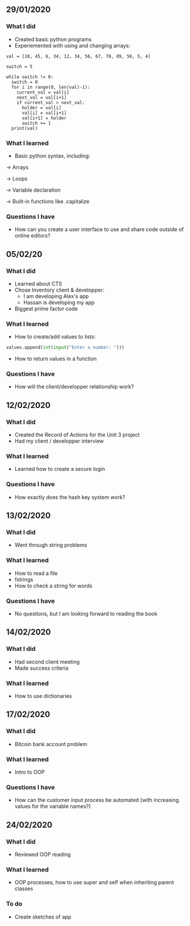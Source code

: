 29/01/2020
---

### What I did
* Created basic python programs
* Experiemented with using and changing arrays:
```
val = [10, 45, 6, 34, 12, 34, 56, 67, 78, 89, 56, 5, 4]

switch = 5

while switch != 0:
  switch = 0
  for i in range(0, len(val)-1):
    current_val = val[i]
    next_val = val[i+1]
    if current_val > next_val:
      holder = val[i]
      val[i] = val[i+1]
      val[i+1] = holder
      switch += 1
  print(val)
```

### What I learned
* Basic python syntax, including:

&rightarrow; Arrays

&rightarrow; Loops

&rightarrow; Variable declaration

&rightarrow; Built-in functions like .capitalize

### Questions I have
* How can you create a user interface to use and share code outside of online editors?


05/02/20
---

### What I did
* Learned about CTS
* Chose Inventory client & developper:
  * I am developing Alex's app
  * Hassan is developing my app
* Biggest prime factor code

### What I learned
* How to create/add values to lists:
```.py
values.append(int(input("Enter a number: ")))
```
* How to return values in a function

### Questions I have
* How will the client/developper relationship work?


12/02/2020
--

### What I did
* Created the Record of Actions for the Unit 3 project
* Had my client / developper interview

### What I learned
* Learned how to create a secure login

### Questions I have
* How exactly does the hash key system work?


13/02/2020
--

### What I did
* Went through string problems

### What I learned
* How to read a file
* fstrings
* How to check a string for words

### Questions I have
* No questions, but I am looking forward to reading the book

14/02/2020
--

### What I did
* Had second client meeting
* Made success criteria

### What I learned
* How to use dictionaries

17/02/2020
---

### What I did
* Bitcoin bank account problem

### What I learned
* Intro to OOP

### Questions I have
* How can the customer input process be automated (with increasing values for the variable names?)

24/02/2020
---

### What I did
* Reviewed OOP reading

### What I learned
* OOP processes, how to use super and self when inheriting parent classes

### To do
* Create sketches of app
